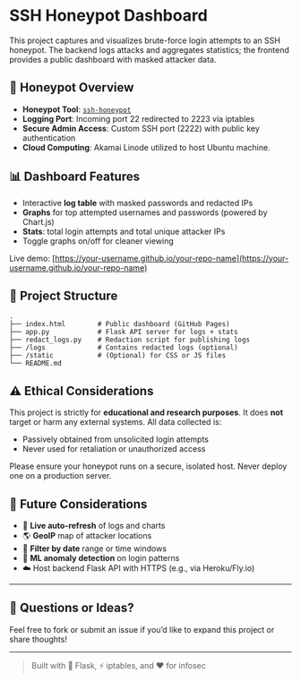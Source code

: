 # SSH Honeypot Dashboard

This project captures and visualizes brute-force login attempts to an SSH honeypot. The backend logs attacks and aggregates statistics; the frontend provides a public dashboard with masked attacker data.

## 🔐 Honeypot Overview

* **Honeypot Tool**: [`ssh-honeypot`](https://github.com/droberson/ssh-honeypot)
* **Logging Port**: Incoming port 22 redirected to 2223 via iptables
* **Secure Admin Access**: Custom SSH port (2222) with public key authentication
* **Cloud Computing**: Akamai Linode utilized to host Ubuntu machine.

## 📊 Dashboard Features

* Interactive **log table** with masked passwords and redacted IPs
* **Graphs** for top attempted usernames and passwords (powered by Chart.js)
* **Stats**: total login attempts and total unique attacker IPs
* Toggle graphs on/off for cleaner viewing

Live demo: [https://your-username.github.io/your-repo-name](https://your-username.github.io/your-repo-name)

## 📁 Project Structure

```
.
├── index.html        # Public dashboard (GitHub Pages)
├── app.py            # Flask API server for logs + stats
├── redact_logs.py    # Redaction script for publishing logs
├── /logs             # Contains redacted logs (optional)
├── /static           # (Optional) for CSS or JS files
└── README.md
```

## ⚠️ Ethical Considerations

This project is strictly for **educational and research purposes**. It does **not** target or harm any external systems. All data collected is:

* Passively obtained from unsolicited login attempts
* Never used for retaliation or unauthorized access

Please ensure your honeypot runs on a secure, isolated host. Never deploy one on a production server.

## 🧐 Future Considerations

* 🔄 **Live auto-refresh** of logs and charts
* 🌎 **GeoIP** map of attacker locations
* 📅 **Filter by date** range or time windows
* 🧠 **ML anomaly detection** on login patterns
* ☁️ Host backend Flask API with HTTPS (e.g., via Heroku/Fly.io)

---

## 💬 Questions or Ideas?

Feel free to fork or submit an issue if you’d like to expand this project or share thoughts!

---

> Built with 🐍 Flask, ⚡ iptables, and ❤️ for infosec
